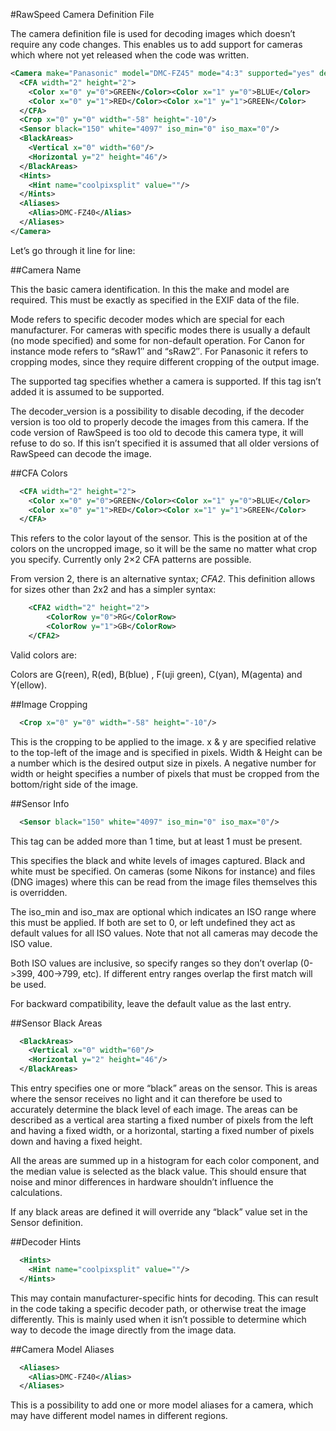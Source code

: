 #RawSpeed Camera Definition File

The camera definition file is used for decoding images which doesn’t require any code changes. This enables us to add support for cameras which where not yet released when the code was written.

```xml
<Camera make="Panasonic" model="DMC-FZ45" mode="4:3" supported="yes" decoder_version="0">
  <CFA width="2" height="2">
    <Color x="0" y="0">GREEN</Color><Color x="1" y="0">BLUE</Color>
    <Color x="0" y="1">RED</Color><Color x="1" y="1">GREEN</Color>
  </CFA>
  <Crop x="0" y="0" width="-58" height="-10"/>
  <Sensor black="150" white="4097" iso_min="0" iso_max="0"/>
  <BlackAreas>
    <Vertical x="0" width="60"/>
    <Horizontal y="2" height="46"/>
  </BlackAreas>
  <Hints>
    <Hint name="coolpixsplit" value=""/>
  </Hints>
  <Aliases>
    <Alias>DMC-FZ40</Alias>
  </Aliases>
</Camera>
```

Let’s go through it line for line:

##Camera Name

<Camera make="Panasonic" model="DMC-FZ45" mode="4:3" supported="yes" decoder_version="0">

This the basic camera identification. In this the make and model are required. This must be exactly as specified in the EXIF data of the file.

Mode refers to specific decoder modes which are special for each manufacturer. For cameras with specific modes there is usually a default (no mode specified) and some for non-default operation. For Canon for instance mode refers to “sRaw1″ and “sRaw2″. For Panasonic it refers to cropping modes, since they require different cropping of the output image.

The supported tag specifies whether a camera is supported. If this tag isn’t added it is assumed to be supported.

The decoder_version is a possibility to disable decoding, if the decoder version is too old to properly decode the images from this camera. If the code version of RawSpeed is too old to decode this camera type, it will refuse to do so. If this isn’t specified it is assumed that all older versions of RawSpeed can decode the image.

##CFA Colors

```xml
  <CFA width="2" height="2">
    <Color x="0" y="0">GREEN</Color><Color x="1" y="0">BLUE</Color>
    <Color x="0" y="1">RED</Color><Color x="1" y="1">GREEN</Color>
  </CFA>
```

This refers to the color layout of the sensor. This is the position at of the colors on the uncropped image, so it will be the same no matter what crop you specify. Currently only 2×2 CFA patterns are possible.

From version 2, there is an alternative syntax; *CFA2*. This definition allows for sizes other than 2x2 and has a simpler syntax:

```xml
	<CFA2 width="2" height="2">
		<ColorRow y="0">RG</ColorRow>
		<ColorRow y="1">GB</ColorRow>
	</CFA2>
```
Valid colors are:

Colors are G(reen), R(ed), B(blue) , F(uji green), C(yan), M(agenta) and Y(ellow).

##Image Cropping

```xml
  <Crop x="0" y="0" width="-58" height="-10"/>
```

This is the cropping to be applied to the image. x & y are specified relative to the top-left of the image and is specified in pixels. Width & Height can be a number which is the desired output size in pixels. A negative number for width or height specifies a number of pixels that must be cropped from the bottom/right side of the image.

##Sensor Info

```xml
  <Sensor black="150" white="4097" iso_min="0" iso_max="0"/>
```

This tag can be added more than 1 time, but at least 1 must be present.

This specifies the black and white levels of images captured. Black and white must be specified. On cameras (some Nikons for instance) and files (DNG images) where this can be read from the image files themselves this is overridden.

The iso_min and iso_max are optional which indicates an ISO range where this must be applied. If both are set to 0, or left undefined they act as default values for all ISO values. Note that not all cameras may decode the ISO value.

Both ISO values are inclusive, so specify ranges so they don’t overlap (0->399, 400->799, etc). If different entry ranges overlap the first match will be used.

For backward compatibility, leave the default value as the last entry.

##Sensor Black Areas

```xml
  <BlackAreas>
    <Vertical x="0" width="60"/>
    <Horizontal y="2" height="46"/>
  </BlackAreas>
```

This entry specifies one or more “black” areas on the sensor. This is areas where the sensor receives no light and it can therefore be used to accurately determine the black level of each image. The areas can be described as a vertical area starting a fixed number of pixels from the left and having a fixed width, or a horizontal, starting a fixed number of pixels down and having a fixed height.

All the areas are summed up in a histogram for each color component, and the median value is selected as the black value. This should ensure that noise and minor differences in hardware shouldn’t influence the calculations.

If any black areas are defined it will override any “black” value set in the Sensor definition.

##Decoder Hints

```xml
  <Hints>
    <Hint name="coolpixsplit" value=""/>
  </Hints>
```

This may contain manufacturer-specific hints for decoding. This can result in the code taking a specific decoder path, or otherwise treat the image differently. This is mainly used when it isn’t possible to determine which way to decode the image directly from the image data.

##Camera Model Aliases

```xml
  <Aliases>
    <Alias>DMC-FZ40</Alias>
  </Aliases>
```

This is a possibility to add one or more model aliases for a camera, which may have different model names in different regions.